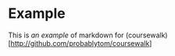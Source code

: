 # Example

This is *an example* of markdown for (coursewalk)[http://github.com/probablytom/coursewalk]

